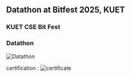 ## Datathon at Bitfest 2025, KUET
### KUET CSE Bit Fest
### Datathon

![Datathon](https://github.com/user-attachments/assets/b3170b6a-22e9-493e-ab0c-06935e170170)

certification :
![certificate](https://github.com/user-attachments/assets/b87f5a50-a3bd-426f-9fdd-a09c11d327ea)

